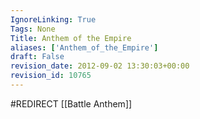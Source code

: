 ```yaml
---
IgnoreLinking: True
Tags: None
Title: Anthem of the Empire
aliases: ['Anthem_of_the_Empire']
draft: False
revision_date: 2012-09-02 13:30:03+00:00
revision_id: 10765
---
```


#REDIRECT [[Battle Anthem]]